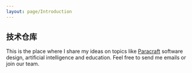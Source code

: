 ```yaml
---
layout: page/Introduction
---
```


## 技术仓库

This is the place where I share my ideas on topics like [Paracraft](http://www.paracraft.cn) software design, artificial intelligence and education. 
Feel free to send me emails or join our team. 
